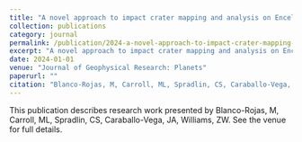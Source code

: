 ```yaml
---
title: "A novel approach to impact crater mapping and analysis on Enceladus, using machine learning"
collection: publications
category: journal
permalink: /publication/2024-a-novel-approach-to-impact-crater-mapping-and-analysis-on-enceladus-using-machine-learning
excerpt: "A novel approach to impact crater mapping and analysis on Enceladus, using machine learning by Blanco-Rojas, M et al."
date: 2024-01-01
venue: "Journal of Geophysical Research: Planets"
paperurl: ""
citation: "Blanco-Rojas, M, Carroll, ML, Spradlin, CS, Caraballo-Vega, JA, Williams, ZW (2024). "A novel approach to impact crater mapping and analysis on Enceladus, using machine learning." <i>Journal of Geophysical Research: Planets</i>."
---
```


This publication describes research work presented by Blanco-Rojas, M, Carroll, ML, Spradlin, CS, Caraballo-Vega, JA, Williams, ZW. See the venue for full details.

